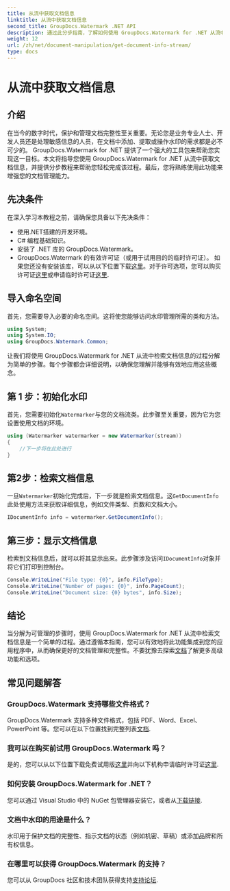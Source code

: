 ```yaml
---
title: 从流中获取文档信息
linktitle: 从流中获取文档信息
second_title: GroupDocs.Watermark .NET API
description: 通过此分步指南，了解如何使用 GroupDocs.Watermark for .NET 从流中获取文档信息。您的文档管理功能毫不费力。
weight: 12
url: /zh/net/document-manipulation/get-document-info-stream/
type: docs
---
```

# 从流中获取文档信息

## 介绍
在当今的数字时代，保护和管理文档完整性至关重要。无论您是业务专业人士、开发人员还是处理敏感信息的人员，在文档中添加、提取或操作水印的需求都是必不可少的。 GroupDocs.Watermark for .NET 提供了一个强大的工具包来帮助您实现这一目标。本文将指导您使用 GroupDocs.Watermark for .NET 从流中获取文档信息，并提供分步教程来帮助您轻松完成该过程。最后，您将熟练使用此功能来增强您的文档管理能力。
## 先决条件
在深入学习本教程之前，请确保您具备以下先决条件：
- 使用.NET搭建的开发环境。
- C# 编程基础知识。
- 安装了 .NET 库的 GroupDocs.Watermark。
- GroupDocs.Watermark 的有效许可证（或用于试用目的的临时许可证）。
如果您还没有安装该库，可以从以下位置下载[这里](https://releases.groupdocs.com/Watermark/net/)。对于许可选项，您可以购买许可证[这里](https://purchase.groupdocs.com/buy)或申请临时许可证[这里](https://purchase.groupdocs.com/temporary-license/).
## 导入命名空间
首先，您需要导入必要的命名空间。这将使您能够访问水印管理所需的类和方法。
```csharp
using System;
using System.IO;
using GroupDocs.Watermark.Common;
```
让我们将使用 GroupDocs.Watermark for .NET 从流中检索文档信息的过程分解为简单的步骤。每个步骤都会详细说明，以确保您理解并能够有效地应用这些概念。
## 第 1 步：初始化水印
首先，您需要初始化`Watermarker`与您的文档流类。此步骤至关重要，因为它为您设置使用文档的环境。
```csharp
using (Watermarker watermarker = new Watermarker(stream))
{
    //下一步将在此处进行
}
```
## 第2步：检索文档信息
一旦`Watermarker`初始化完成后，下一步就是检索文档信息。这`GetDocumentInfo`此处使用方法来获取详细信息，例如文件类型、页数和文档大小。
```csharp
IDocumentInfo info = watermarker.GetDocumentInfo();
```
## 第三步：显示文档信息
检索到文档信息后，就可以将其显示出来。此步骤涉及访问`IDocumentInfo`对象并将它们打印到控制台。
```csharp
Console.WriteLine("File type: {0}", info.FileType);
Console.WriteLine("Number of pages: {0}", info.PageCount);
Console.WriteLine("Document size: {0} bytes", info.Size);
```

## 结论
当分解为可管理的步骤时，使用 GroupDocs.Watermark for .NET 从流中检索文档信息是一个简单的过程。通过遵循本指南，您可以有效地将此功能集成到您的应用程序中，从而确保更好的文档管理和完整性。不要犹豫去探索[文档](https://tutorials.groupdocs.com/Watermark/net/)了解更多高级功能和选项。
## 常见问题解答
### GroupDocs.Watermark 支持哪些文件格式？
 GroupDocs.Watermark 支持多种文件格式，包括 PDF、Word、Excel、PowerPoint 等。您可以在以下位置找到完整列表[文档](https://tutorials.groupdocs.com/Watermark/net/).
### 我可以在购买前试用 GroupDocs.Watermark 吗？
是的，您可以从以下位置下载免费试用版[这里](https://releases.groupdocs.com/)并向以下机构申请临时许可证[这里](https://purchase.groupdocs.com/temporary-license/).
### 如何安装 GroupDocs.Watermark for .NET？
您可以通过 Visual Studio 中的 NuGet 包管理器安装它，或者从[下载链接](https://releases.groupdocs.com/Watermark/net/).
### 文档中水印的用途是什么？
水印用于保护文档的完整性、指示文档的状态（例如机密、草稿）或添加品牌和所有权信息。
### 在哪里可以获得 GroupDocs.Watermark 的支持？
您可以从 GroupDocs 社区和技术团队获得支持[支持论坛](https://forum.groupdocs.com/c/watermark/19).